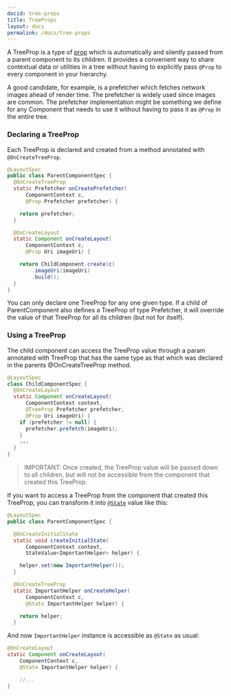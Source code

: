 ```yaml
---
docid: tree-props
title: TreeProps
layout: docs
permalink: /docs/tree-props
---
```


A TreeProp is a type of [prop](/docs/props) which is automatically and silently passed from a parent component to its children.
It provides a convenient way to share contextual data or utilities in a tree without having to explicitly pass `@Prop` to every component in your hierarchy.

A good candidate, for example, is a prefetcher which fetches network images ahead of render time. The prefetcher is widely used since images are common. The prefetcher implementation might be something we define for any Component that needs to use it without having to pass it as `@Prop` in the entire tree.

### Declaring a TreeProp

Each TreeProp is declared and created from a method annotated with `@OnCreateTreeProp`.

```java
@LayoutSpec
public class ParentComponentSpec {
  @OnCreateTreeProp
  static Prefetcher onCreatePrefetcher(
      ComponentContext c,
      @Prop Prefetcher prefetcher) {

    return prefetcher;
  }

  @OnCreateLayout
  static Component onCreateLayout(
      ComponentContext c,
      @Prop Uri imageUri) {

    return ChildComponent.create(c)
        .imageUri(imageUri)
        .build();
  }
}
```

You can only declare one TreeProp for any one given type. If a child of ParentComponent also defines a TreeProp of type Prefetcher, it will override the value of that TreeProp for all its children (but not for itself).

### Using a TreeProp #

The child component can access the TreeProp value through a param annotated with TreeProp that has the same type as that which was declared in the parents @OnCreateTreeProp method.

``` java
@LayoutSpec
class ChildComponentSpec {
  @OnCreateLayout
  static Component onCreateLayout(
      ComponentContext context,
      @TreeProp Prefetcher prefetcher,
      @Prop Uri imageUri) {
    if (prefetcher != null) {
      prefetcher.prefetch(imageUri);
    }
    ...
  }
}
```

> IMPORTANT: Once created, the TreeProp value will be passed down to all children, but will not be accessible from the component that created this TreeProp.

If you want to access a TreeProp from the component that created this TreeProp, you can transform it into [`@State`](https://fblitho.com/docs/state) value like this:

```java
@LayoutSpec
public class ParentComponentSpec {

  @OnCreateInitialState
  static void createInitialState(
      ComponentContext context,
      StateValue<ImportantHelper> helper) {

    helper.set(new ImportantHelper());
  }

  @OnCreateTreeProp
  static ImportantHelper onCreateHelper(
      ComponentContext c,
      @State ImportantHelper helper) {

    return helper;
  }
```

And now `ImportantHelper` instance is accessible as `@State` as usual:

```java
@OnCreateLayout
static Component onCreateLayout(
    ComponentContext c,
    @State ImportantHelper helper) {

	//...
}
```
